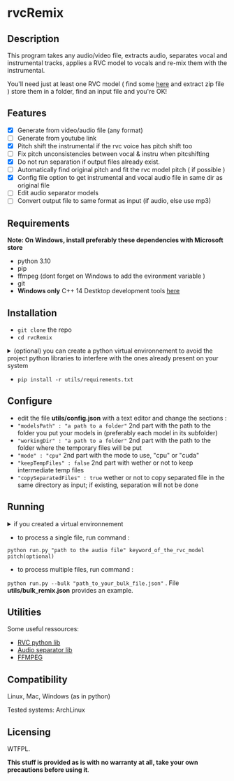 # rvcRemix

## Description

This program takes any audio/video file, extracts audio, separates vocal and instrumental tracks, applies a RVC model to vocals and re-mix them with the instrumental.

You'll need just at least one RVC model ( find some [here](https://voice-models.com/) and extract zip file ) store them in a folder, find an input file and you're OK!

## Features

 - [x] Generate from video/audio file (any format)
 - [ ] Generate from youtube link
 - [x] Pitch shift the instrumental if the rvc voice has pitch shift too 
 - [ ] Fix pitch unconsistencies between vocal & instru when pitcshifting
 - [x] Do not run separation if output files already exist.
 - [ ] Automatically find original pitch and fit the rvc model pitch ( if possible )
 - [x] Config file option to get instrumental and vocal audio file in same dir as original file
 - [ ] Edit audio separator models
 - [ ] Convert output file to same format as input (if audio, else use mp3)

## Requirements

**Note: On Windows, install preferably these dependencies with Microsoft store**

 - python 3.10
 - pip
 - ffmpeg (dont forget on Windows to add the evironment variable )
 - git
 - **Windows only** C++ 14 Destktop development tools [here](https://visualstudio.microsoft.com/fr/visual-cpp-build-tools/)

## Installation
 - `git clone` the repo
 - `cd rvcRemix`
<details>
  <summary> (optional) you can create a python virtual environnement to avoid the project python libraries to interfere with the ones already present on your system </summary>

 - run `python -m venv venv`
 <details><summary> linux </summary>

 - then `source venv/bin/activate`

 </details>

 <details><summary> windows </summary>

 - if python has not yet the permission to run scripts, run in an **admin** powershell window : `Set-ExecutionPolicy -ExecutionPolicy RemoteSigned -Scope CurrentUser`

 - then `.\venv\Scripts\Activate.ps1` (if you're using powershell) or `venv\Scripts\activate` (if you're using cmd)

 </details>

 </details>
 
 - `pip install -r utils/requirements.txt`
 
## Configure

 - edit the file **utils/config.json** with a text editor and change the sections :
 - `"modelsPath" : "a path to a folder"` 2nd part with the path to the folder you put your models in (preferably each model in its subfolder)
 - `"workingDir" : "a path to a folder"` 2nd part with the path to the folder where the temporary files will be put
 - `"mode" : "cpu"` 2nd part with the mode to use, "cpu" or  "cuda"
 - `"keepTempFiles" : false` 2nd part with wether or not to keep intermediate  temp files
 - `"copySeparatedFiles" : true` wether or not to copy separated file in the same directory as input; if existing, separation will not be done

## Running

 <details><summary> if you created a virtual environnement </summary>



 <details><summary> linux </summary>

 - run command `source venv/bin/activate`

 </details>

 <details><summary> windows </summary>

 - run command `.\venv\Scripts\Activate.ps1` in a powershell

 </details>

 </details>

 - to process a single file, run command :

 `python run.py "path to the audio file" keyword_of_the_rvc_model pitch(optional)` 

 - to process multiple files, run command :
 
 `python run.py --bulk "path_to_your_bulk_file.json"` . File **utils/bulk_remix.json** provides an example.

## Utilities

Some useful ressources:

 - [RVC python lib](https://pypi.org/project/rvc-python/)
 - [Audio separator lib](https://pypi.org/project/audio-separator/)
 - [FFMPEG](https://ffmpeg.org/)
 
## Compatibility
Linux, Mac, Windows (as in python)

Tested systems:
ArchLinux

## Licensing
WTFPL.

**This stuff is provided as is with no warranty at all, take your own precautions before using it**.
 
